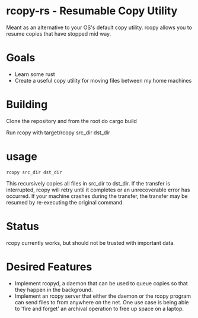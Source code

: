 rcopy-rs - Resumable Copy Utility
========

Meant as an alternative to your OS's default copy utility. rcopy allows you to resume copies that have stopped mid way.

Goals
=======
- Learn some rust
- Create a useful copy utility for moving files between my home machines

Building
========
Clone the repository and from the root do
    cargo build

Run rcopy with
    target/rcopy src_dir dst_dir

usage
========
    rcopy src_dir dst_dir

This recursively copies all files in src_dir to dst_dir. If the transfer is interrupted, rcopy will retry until it completes or an unrecoverable error has occurred. If your machine crashes during the transfer, the transfer may be resumed by re-executing the original command.

Status
========

rcopy currently works, but should not be trusted with important data.

Desired Features
========
- Implement rcopyd, a daemon that can be used to queue copies so that they happen in the background.
- Implement an rcopy server that either the daemon or the rcopy program can send files to from anywhere on the net. One use case is being able to 'fire and forget' an archival operation to free up space on a laptop.
